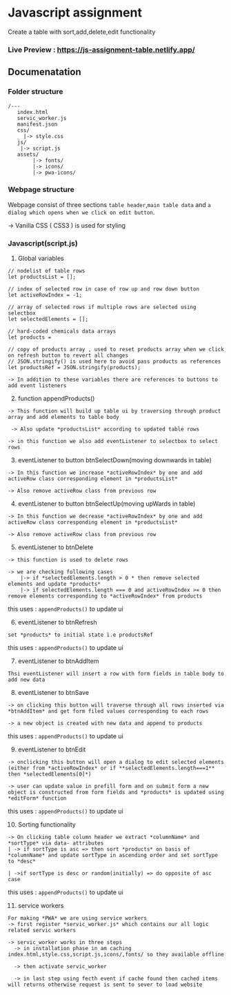 # Javascript assignment

Create a table with sort,add,delete,edit functionality

### Live Preview : https://js-assignment-table.netlify.app/

## Documenatation

### Folder structure

```
/---
   index.html
   servic_worker.js
   manifest.json
   css/
     |-> style.css
   js/
    |-> script.js
   assets/
        |-> fonts/
        |-> icons/
        |-> pwa-icons/

```

### Webpage structure

Webpage consist of three sections `table header`,`main table data` and `a dialog which opens when we click on edit button`.

-> Vanilla CSS ( CSS3 ) is used for styling

### Javascript(script.js)

1. Global variables

```
// nodelist of table rows
let productsList = [];

// index of selected row in case of row up and row down button
let activeRowIndex = -1;

// array of selected rows if multiple rows are selected using selectbox
let selectedElements = [];

// hard-coded chemicals data arrays
let products =

// copy of products array , used to reset products array when we click on refresh button to revert all changes
// JSON.stringify() is used here to avoid pass products as references
let productsRef = JSON.stringify(products);

-> In addition to these variables there are references to buttons to add event listeners
```

2. function appendProducts()

```
-> This function will build up table ui by traversing through product array and add elements to table body

 -> Also update *productsList* according to updated table rows

-> in this function we also add eventListener to selectbox to select rows
```

3. eventListener to button btnSelectDown(moving downwards in table)

```
-> In this function we increase *activeRowIndex* by one and add activeRow class corresponding element in *productsList*

-> Also remove activeRow class from previous row

```

4. eventListener to button btnSelectUp(moving upWards in table)

```
-> In this function we decrease *activeRowIndex* by one and add activeRow class corresponding element in *productsList*

-> Also remove activeRow class from previous row

```

5. eventListener to btnDelete

```
-> this function is used to delete rows

-> we are checking following cases
    |-> if *selectedElements.length > 0 * then remove selected elements and update *products*
    |-> if selectedElements.length === 0 and activeRowIndex >= 0 then remove elements corresponding to *activeRowIndex* from products

```

this uses : `appendProducts()` to update ui

6. eventListener to btnRefresh

```
set *products* to initial state i.e productsRef

```

this uses : `appendProducts()` to update ui

7. eventListener to btnAddItem

```
Thsi eventListener will insert a row with form fields in table body to add new data
```

8. eventListener to btnSave

```
-> on clicking this button will traverse through all rows inserted via *btnAddItem* and get form filed values corresponding to each rows

-> a new object is created with new data and append to products
```

this uses : `appendProducts()` to update ui

9. eventListener to btnEdit

```
-> onclicking this button will open a dialog to edit selected elements (either from *activeRowIndex* or if **selectedElements.length===1** then *selectedElements[0]*)

-> user can update value in prefill form and on submit form a new object is constructed from form fields and *products* is updated using *editForm* function

```

this uses : `appendProducts()` to update ui

10. Sorting functionality

```
-> On clicking table column header we extract *columnName* and *sortType* via data- attributes
| -> if sortType is asc => then sort *products* on basis of      *columnName* and update sortType in ascending order and set sortType to *desc*

| ->if sortType is desc or random(initially) => do opposite of asc case

```

this uses : `appendProducts()` to update ui

11. service workers

```
For making *PWA* we are using service workers
-> first register *servic_worker.js* which contains our all logic related servic workers

-> servic_worker works in three steps
  -> in installation phase in am caching index.html,style.css,script.js,icons/,fonts/ so they available offline

  -> then activate servic_worker

  -> in last step using fecth event if cache found then cached items will returns otherwise request is sent to sever to load website
```

